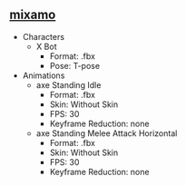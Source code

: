 ## [mixamo](https://www.mixamo.com/)
- Characters
  - X Bot 
    - Format: .fbx
    - Pose: T-pose
- Animations
  - axe Standing Idle
    - Format: .fbx
    - Skin: Without Skin
    - FPS: 30
    - Keyframe Reduction: none
  - axe Standing Melee Attack Horizontal 
    - Format: .fbx
    - Skin: Without Skin
    - FPS: 30
    - Keyframe Reduction: none